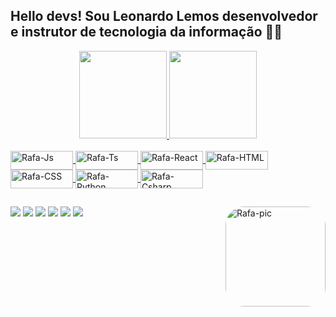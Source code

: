 
## Hello devs! Sou Leonardo Lemos desenvolvedor e instrutor de tecnologia  da informação 👨‍💻

<div align="center">
  <a href="https://github.com/leolemmos">
  <img height="140em" src="https://github-readme-stats.vercel.app/api?username=leolemmos&show_icons=true&theme=dracula&include_all_commits=true&count_private=true"/>
  <img height="140em" src="https://github-readme-stats.vercel.app/api/top-langs/?username=leolemmos&layout=compact&langs_count=7&theme=dracula"/>
</div>
<div style="display: inline_block"><br>
  <img align="center" alt="Rafa-Js" height="30" width="100" src="https://img.shields.io/badge/HTML5-E34F26?style=for-the-badge&logo=html5&logoColor=white">
  <img align="center" alt="Rafa-Ts" height="30" width="100" src="https://img.shields.io/badge/Java-ED8B00?style=for-the-badge&logo=java&logoColor=white">
  <img align="center" alt="Rafa-React" height="30" width="100" src="https://img.shields.io/badge/Python-14354C?style=for-the-badge&logo=python&logoColor=white">
  <img align="center" alt="Rafa-HTML" height="30" width="100" src="https://img.shields.io/badge/PHP-777BB4?style=for-the-badge&logo=php&logoColor=white">
  <img align="center" alt="Rafa-CSS" height="30" width="100" src="https://img.shields.io/badge/CSS3-1572B6?style=for-the-badge&logo=css3&logoColor=white">
  <img align="center" alt="Rafa-Python" height="30" width="100" src="https://img.shields.io/badge/JavaScript-323330?style=for-the-badge&logo=javascript&logoColor=F7DF1E">
  <img align="center" alt="Rafa-Csharp" height="30" width="100" src="https://img.shields.io/badge/React-20232A?style=for-the-badge&logo=react&logoColor=61DAFB">
  
 
  
  ##
 
<div> 
  <a href="https://www.youtube.com/channel/UCDurHPuY9GHPJHJQ9KeqiEA" target="_blank"><img src="https://scontent-for1-1.xx.fbcdn.net/v/t39.30808-6/273932819_4794281674022184_8889026136057227215_n.jpg?stp=cp0_dst-jpg&_nc_cat=104&ccb=1-5&_nc_sid=730e14&_nc_eui2=AeEHqxR0-iRz68u9ZUrM1MU9KHrB_TyBUeAoesH9PIFR4Madfr78AzBYYtBZ9ojMXozlR0pANp9lKao_mQxOFGFM&_nc_ohc=rX1hrS5GXaoAX-gWJeG&_nc_oc=AQmDRkZosRAWw064vo57cg5BMN7OB5cHMkHA8QfYPKDYw7bLTXdjCtHF085Kh6viHYESRLnGLtBaRepeynT5cjsc&_nc_ht=scontent-for1-1.xx&oh=00_AT-KKePR0Vp_u5ui8P5quSeFWC7wk4IFR0YBO2daiCiWlQ&oe=6212AAA1"></a> 
 <a href="https://instagram.com/rafaballerini" target="_blank"><img src="https://scontent-for1-1.xx.fbcdn.net/v/t39.30808-6/cp0/274038643_4794278140689204_8872109142910172131_n.jpg?_nc_cat=111&ccb=1-5&_nc_sid=730e14&_nc_eui2=AeEnGWfqIiu9qyctjkFIQSZ26iSD-l8hw4zqJIP6XyHDjBr89Or7dUXWpiAo3ImKJBm0mR0DNxMx5H3sZuUcJRqQ&_nc_ohc=W9mab1skxnoAX_6QjLz&_nc_ht=scontent-for1-1.xx&oh=00_AT9guKEBU6twIUcGrxSFI3q0mq_NIB0xZE7eG3ylAuHt2A&oe=621318F8" target="_blank"></a>
  <a href="https://www.linkedin.com/in/leolemmos/" target="_blank"><img src="https://scontent-for1-1.xx.fbcdn.net/v/t39.30808-6/274039912_4794283150688703_8710537962940826053_n.jpg?stp=cp0_dst-jpg&_nc_cat=101&ccb=1-5&_nc_sid=730e14&_nc_eui2=AeGFlmjUvIFB_epOpsWIttWSs9ZBrcZ-mPaz1kGtxn6Y9i-b3w4Wb4WVTssEISt6xAiDOgyeqWAXhpw1bL4VIjbe&_nc_ohc=-6m1aHNYaYQAX8sSWVE&tn=CiZlG4qsrVFzi5JO&_nc_ht=scontent-for1-1.xx&oh=00_AT92YqwyiPDRkw7begGaJcGpTSyizocujywaYFmwocWPiw&oe=6211AB06" target="_blank"></a>
  <a href = "mailto:contatorafaballerini@gmail.com"><img src="https://scontent-for1-1.xx.fbcdn.net/v/t39.30808-6/273968902_4794284014021950_5145723779840344656_n.jpg?stp=cp0_dst-jpg&_nc_cat=105&ccb=1-5&_nc_sid=730e14&_nc_eui2=AeE3JzkEUPniRwLqRFUxi5lDP7S_7OnGzt4_tL_s6cbO3hG-ucJ_DTnM9G0CItSr9_VTlSpWO_S7Z-G61FRhYN_k&_nc_ohc=POQ2Vl1I4p0AX8vgE_L&_nc_ht=scontent-for1-1.xx&oh=00_AT_50cg-nR-DjoHX4RJ44K2rAg4UOwGndYMxxpmun3PqWw&oe=6212F5EF"></a> 
  <a href = "https://www.instagram.com/prof_leolemos/"><img src="https://scontent-for1-1.xx.fbcdn.net/v/t39.30808-6/273943956_4794284577355227_6417293045658039475_n.jpg?stp=cp0_dst-jpg&_nc_cat=102&ccb=1-5&_nc_sid=730e14&_nc_eui2=AeEu4_qhi9QdqUNe_NYfdGD-MwvlU5qE5nAzC-VTmoTmcLCE7BOFnHgt43gypXY6cYQuj6FwF1oftQwFmlzjXLMz&_nc_ohc=drGRohnsEVEAX8le8rT&_nc_oc=AQk0SrskfNHLRWlEWZZEBlSfg22F3CXwiTv9pXunA-jEiZWmgaa6A98gp8RmpUtEaJiGpULw69bv-IQ_Gl4oTWYE&_nc_ht=scontent-for1-1.xx&oh=00_AT-Xnnl3XPKLAFhK7G5d4YmkqYOUy57cCdjBLN_Ul5-7ww&oe=6212980F"></a>
   <a href = "https://www.facebook.com/professorleolemos/"><img src="https://scontent-for1-1.xx.fbcdn.net/v/t39.30808-6/cp0/274139342_4794285167355168_1311162172605555014_n.jpg?_nc_cat=111&ccb=1-5&_nc_sid=730e14&_nc_eui2=AeFd38vWLQGp8GxWKZ3r-1DJ3Zd6XdyaOTLdl3pd3Jo5Mhs5BEUHp77jbi7O1_O7iAhEkKUDPF5azYwBi-4mkNUQ&_nc_ohc=Cct2gbPjvFYAX95SGVG&_nc_ht=scontent-for1-1.xx&oh=00_AT9GjpCP6x4SwouEJQBDrznsme5EA08hytDVjKP3VnpilA&oe=6211D99B"></a>

   <img align="right" alt="Rafa-pic" height="160" style="border-radius:30px;" src="https://scontent-for1-1.xx.fbcdn.net/v/t39.30808-6/274196290_4794240724026279_5218636143198434504_n.jpg?_nc_cat=101&ccb=1-5&_nc_sid=730e14&_nc_eui2=AeHNFY6MkqD6zxK1TgbZcDA50U6_KPOiZwrRTr8o86JnCsbkLRbXNIcPoVopo5owIqyd4AyULIfE_JTo1PmU0g2S&_nc_ohc=NSQVWo6Q1GgAX8VZvrC&_nc_ht=scontent-for1-1.xx&oh=00_AT86M0kNJrHx1srOfU2_xEx3tVwfk0-nvBDGdJDl-p6amQ&oe=62120169">
</div>
 
  
   
  </div>
  
  
  
  
  
  
